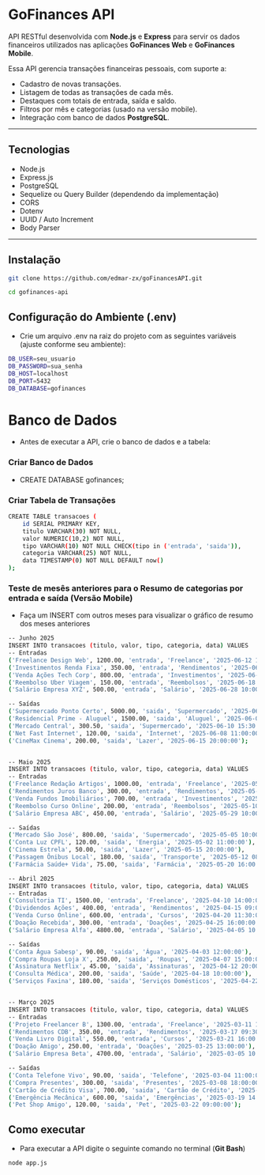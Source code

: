 # GoFinances API

API RESTful desenvolvida com **Node.js** e **Express** para servir os dados financeiros utilizados nas aplicações **GoFinances Web** e **GoFinances Mobile**.

Essa API gerencia transações financeiras pessoais, com suporte a:

- Cadastro de novas transações.
- Listagem de todas as transações de cada mês.
- Destaques com totais de entrada, saída e saldo.
- Filtros por mês e categorias (usado na versão mobile).
- Integração com banco de dados **PostgreSQL**.

---

## Tecnologias

- Node.js
- Express.js
- PostgreSQL
- Sequelize ou Query Builder (dependendo da implementação)
- CORS
- Dotenv
- UUID / Auto Increment
- Body Parser

---

## Instalação

```bash
git clone https://github.com/edmar-zx/goFinancesAPI.git
```
```bash
cd gofinances-api
```

## Configuração do Ambiente (.env)
- Crie um arquivo .env na raiz do projeto com as seguintes variáveis (ajuste conforme seu ambiente):

```bash
DB_USER=seu_usuario
DB_PASSWORD=sua_senha
DB_HOST=localhost
DB_PORT=5432
DB_DATABASE=gofinances
```
# Banco de Dados
- Antes de executar a API, crie o banco de dados e a tabela:

### Criar Banco de Dados
- CREATE DATABASE gofinances;

### Criar Tabela de Transações
```bash
CREATE TABLE transacoes (
	id SERIAL PRIMARY KEY,
	titulo VARCHAR(30) NOT NULL,
	valor NUMERIC(10,2) NOT NULL,
	tipo VARCHAR(10) NOT NULL CHECK(tipo in ('entrada', 'saida')),
	categoria VARCHAR(25) NOT NULL,
	data TIMESTAMP(0) NOT NULL DEFAULT now()
);
```
### Teste de mesês anteriores para o Resumo de categorias por entrada e saída (**Versão Mobile**)
- Faça um INSERT com outros meses para visualizar o gráfico de resumo dos meses anteriores
```bash
-- Junho 2025
INSERT INTO transacoes (titulo, valor, tipo, categoria, data) VALUES
-- Entradas
('Freelance Design Web', 1200.00, 'entrada', 'Freelance', '2025-06-12 14:00:00'),
('Investimentos Renda Fixa', 350.00, 'entrada', 'Rendimentos', '2025-06-20 09:00:00'),
('Venda Ações Tech Corp', 800.00, 'entrada', 'Investimentos', '2025-06-25 16:30:00'),
('Reembolso Uber Viagem', 150.00, 'entrada', 'Reembolsos', '2025-06-18 11:00:00'),
('Salário Empresa XYZ', 500.00, 'entrada', 'Salário', '2025-06-28 10:00:00'),

-- Saídas
('Supermercado Ponto Certo', 5000.00, 'saida', 'Supermercado', '2025-06-05 10:00:00'),
('Residencial Prime - Aluguel', 1500.00, 'saida', 'Aluguel', '2025-06-01 09:00:00'),
('Mercado Central', 300.50, 'saida', 'Supermercado', '2025-06-10 15:30:00'),
('Net Fast Internet', 120.00, 'saida', 'Internet', '2025-06-08 11:00:00'),
('CineMax Cinema', 200.00, 'saida', 'Lazer', '2025-06-15 20:00:00');


-- Maio 2025
INSERT INTO transacoes (titulo, valor, tipo, categoria, data) VALUES
-- Entradas
('Freelance Redação Artigos', 1000.00, 'entrada', 'Freelance', '2025-05-15 13:00:00'),
('Rendimentos Juros Banco', 300.00, 'entrada', 'Rendimentos', '2025-05-22 09:30:00'),
('Venda Fundos Imobiliários', 700.00, 'entrada', 'Investimentos', '2025-05-27 15:45:00'),
('Reembolso Curso Online', 200.00, 'entrada', 'Reembolsos', '2025-05-10 10:00:00'),
('Salário Empresa ABC', 450.00, 'entrada', 'Salário', '2025-05-29 10:00:00'),

-- Saídas
('Mercado São José', 800.00, 'saida', 'Supermercado', '2025-05-05 10:00:00'),
('Conta Luz CPFL', 120.00, 'saida', 'Energia', '2025-05-02 11:00:00'),
('Cinema Estrela', 50.00, 'saida', 'Lazer', '2025-05-15 20:00:00'),
('Passagem Ônibus Local', 180.00, 'saida', 'Transporte', '2025-05-12 08:00:00'),
('Farmácia Saúde+ Vida', 75.00, 'saida', 'Farmácia', '2025-05-20 16:00:00');

-- Abril 2025
INSERT INTO transacoes (titulo, valor, tipo, categoria, data) VALUES
-- Entradas
('Consultoria TI', 1500.00, 'entrada', 'Freelance', '2025-04-10 14:00:00'),
('Dividendos Ações', 400.00, 'entrada', 'Rendimentos', '2025-04-15 09:00:00'),
('Venda Curso Online', 600.00, 'entrada', 'Cursos', '2025-04-20 11:30:00'),
('Doação Recebida', 300.00, 'entrada', 'Doações', '2025-04-25 16:00:00'),
('Salário Empresa Alfa', 4800.00, 'entrada', 'Salário', '2025-04-05 10:00:00'),

-- Saídas
('Conta Água Sabesp', 90.00, 'saida', 'Água', '2025-04-03 12:00:00'),
('Compra Roupas Loja X', 250.00, 'saida', 'Roupas', '2025-04-07 15:00:00'),
('Assinatura Netflix', 45.00, 'saida', 'Assinaturas', '2025-04-12 20:00:00'),
('Consulta Médica', 200.00, 'saida', 'Saúde', '2025-04-18 10:00:00'),
('Serviços Faxina', 180.00, 'saida', 'Serviços Domésticos', '2025-04-22 08:30:00');


-- Março 2025
INSERT INTO transacoes (titulo, valor, tipo, categoria, data) VALUES
-- Entradas
('Projeto Freelancer B', 1300.00, 'entrada', 'Freelance', '2025-03-11 14:00:00'),
('Rendimentos CDB', 350.00, 'entrada', 'Rendimentos', '2025-03-17 09:30:00'),
('Venda Livro Digital', 550.00, 'entrada', 'Cursos', '2025-03-21 16:00:00'),
('Doação Amigo', 250.00, 'entrada', 'Doações', '2025-03-25 13:00:00'),
('Salário Empresa Beta', 4700.00, 'entrada', 'Salário', '2025-03-05 10:00:00'),

-- Saídas
('Conta Telefone Vivo', 90.00, 'saida', 'Telefone', '2025-03-04 11:00:00'),
('Compra Presentes', 300.00, 'saida', 'Presentes', '2025-03-08 18:00:00'),
('Cartão de Crédito Visa', 700.00, 'saida', 'Cartão de Crédito', '2025-03-13 10:00:00'),
('Emergência Mecânica', 600.00, 'saida', 'Emergências', '2025-03-19 14:00:00'),
('Pet Shop Amigo', 120.00, 'saida', 'Pet', '2025-03-22 09:00:00');
```


## Como executar

- Para executar a API digite o seguinte comando no terminal (**Git Bash**)
```bash
node app.js
```



